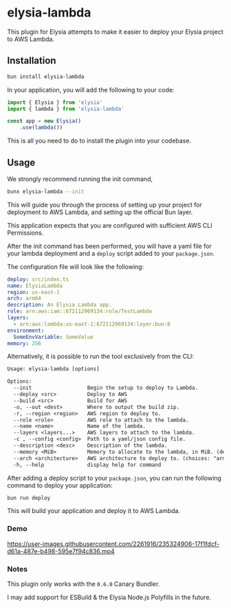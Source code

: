 # elysia-lambda

This plugin for Elysia attempts to make it easier to deploy your Elysia project to AWS Lambda.

## Installation

```bash
bun install elysia-lambda
```

In your application, you will add the following to your code:

```typescript
import { Elysia } from 'elysia'
import { lambda } from 'elysia-lambda'

const app = new Elysia()
    .use(lambda())
```

This is all you need to do to install the plugin into your codebase.

## Usage

We strongly recommend running the init command,

```bash
bunx elysia-lambda --init
```

This will guide you through the process of setting up your project for deployment to AWS Lambda, and setting up the official Bun layer.

This application expects that you are configured with sufficient AWS CLI Permissions.

After the init command has been performed, you will have a yaml file for your lambda deployment and a `deploy` script added to your `package.json`.


The configuration file will look like the following:

```yaml
deploy: src/index.ts
name: ElysiaLambda
region: us-east-1
arch: arm64
description: An Elysia Lambda app.
role: arn:aws:iam::672112969134:role/TestLambda
layers:
  - arn:aws:lambda:us-east-1:672112969134:layer:bun:8
environment: 
  SomeEnvVariable: SomeValue
memory: 256
```

Alternatively, it is possible to run the tool exclusively from the CLI:

```txt
Usage: elysia-lambda [options]

Options:
  --init                  Begin the setup to deploy to Lambda.
  --deploy <src>          Deploy to AWS
  --build <src>           Build for AWS
  -o, --out <dest>        Where to output the build zip.
  -r, --region <region>   AWS region to deploy to.
  --role <role>           AWS role to attach to the lambda.
  --name <name>           Name of the lambda.
  --layers <layers...>    AWS layers to attach to the lambda.
  -c , --config <config>  Path to a yaml/json config file.
  --description <desc>    Description of the lambda.
  --memory <MiB>          Memory to allocate to the lambda, in MiB. (default: "128")
  --arch <architecture>   AWS architecture to deploy to. (choices: "arm64", "x64")
  -h, --help              display help for command
  ```

After adding a deploy script to your `package.json`, you can run the following command to deploy your application:

```bash
bun run deploy
```

This will build your application and deploy it to AWS Lambda.

### Demo

https://user-images.githubusercontent.com/2261916/235324906-17f1fdcf-d61a-487e-b498-595e7f94c836.mp4
 
### Notes 

This plugin only works with the `0.6.0` Canary Bundler. 

I may add support for ESBuild & the Elysia Node.js Polyfills in the future.
